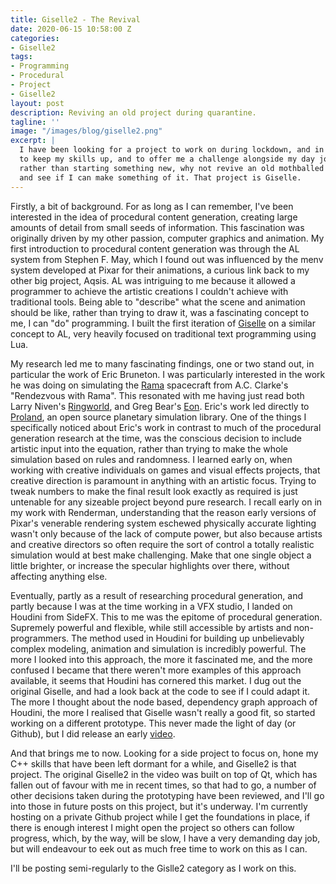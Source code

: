 ```yaml
---
title: Giselle2 - The Revival
date: 2020-06-15 10:58:00 Z
categories:
- Giselle2
tags:
- Programming
- Procedural
- Project
- Giselle2
layout: post
description: Reviving an old project during quarantine.
tagline: ''
image: "/images/blog/giselle2.png"
excerpt: |
  I have been looking for a project to work on during lockdown, and in general,
  to keep my skills up, and to offer me a challenge alongside my day job. Decided
  rather than starting something new, why not revive an old mothballed project
  and see if I can make something of it. That project is Giselle.
---
```


Firstly, a bit of background. For as long as I can remember, I've been
interested in the idea of procedural content generation, creating large amounts
of detail from small seeds of information. This fascination was originally
driven by my other passion, computer graphics and animation. My first
introduction to procedural content generation was through the AL system from
Stephen F. May, which I found out was influenced by the menv system developed at
Pixar for their animations, a curious link back to my other big project, Aqsis.
AL was intriguing to me because it allowed a programmer to achieve the artistic
creations I couldn't achieve with traditional tools. Being able to "describe"
what the scene and animation should be like, rather than trying to draw it, was a
fascinating concept to me, I can "do" programming. I built the first iteration of
[Giselle][5] on a similar concept to AL, very heavily focused on traditional text
programming using Lua.

My research led me to many fascinating findings, one or two stand out, in
particular the work of Eric Bruneton. I was particularly interested in the work
he was doing on simulating the [Rama][1] spacecraft from A.C. Clarke's
"Rendezvous with Rama". This resonated with me having just read both Larry
Niven's [Ringworld][2], and Greg Bear's [Eon][3]. Eric's work led directly to
[Proland][4], an open source planetary simulation library. One of the things I
specifically noticed about Eric's work in contrast to much of the procedural
generation research at the time, was the conscious decision to include artistic
input into the equation, rather than trying to make the whole simulation based
on rules and randomness. I learned early on, when working with creative
individuals on games and visual effects projects, that creative direction is
paramount in anything with an artistic focus. Trying to tweak numbers to make
the final result look exactly as required is just untenable for any sizeable
project beyond pure research. I recall early on in my work with Renderman,
understanding that the reason early versions of Pixar's venerable rendering
system eschewed physically accurate lighting wasn't only because of the lack of
compute power, but also because artists and creative directors so often require
the sort of control a totally realistic simulation would at best make
challenging. Make that one single object a little brighter, or increase the
specular highlights over there, without affecting anything else. 

Eventually, partly as a result of researching procedural generation, and partly
because I was at the time working in a VFX studio, I landed on Houdini from
SideFX.  This to me was the epitome of procedural generation. Supremely
powerful and flexible, while still accessible by artists and non-programmers.
The method used in Houdini for building up unbelievably complex modeling,
animation and simulation is incredibly powerful. The more I looked into this
approach, the more it fascinated me, and the more confused I became that there
weren't more examples of this approach available, it seems that Houdini has
cornered this market. I dug out the original Giselle, and had a look back at
the code to see if I could adapt it. The more I thought about the node based,
dependency graph approach of Houdini, the more I realised that Giselle wasn't
really a good fit, so started working on a different prototype. This never made
the light of day (or Github), but I did release an early [video][6].

And that brings me to now. Looking for a side project to focus on, hone my C++
skills that have been left dormant for a while, and Giselle2 is that project.
The original Giselle2 in the video was built on top of Qt, which has fallen out
of favour with me in recent times, so that had to go, a number of other decisions
taken during the prototyping have been reviewed, and I'll go into those in future
posts on this project, but it's underway. I'm currently hosting on a private
Github project while I get the foundations in place, if there is enough interest
I might open the project so others can follow progress, which, by the way, will
be slow, I have a very demanding day job, but will endeavour to eek out as much
free time to work on this as I can.

I'll be posting semi-regularly to the Gislle2 category as I work on this.


[1]: http://ebruneton.free.fr/rama/index.html
[2]: https://en.wikipedia.org/wiki/Ringworld
[3]: https://en.wikipedia.org/wiki/Eon_(novel)
[4]: http://proland.inrialpes.fr/
[5]: https://github.com/pgregory/giselle
[6]: https://youtu.be/uFsrPEV9M5Q

